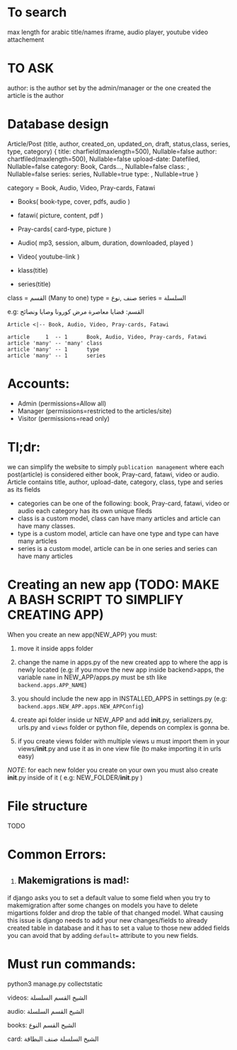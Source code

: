 # To search
max length for arabic title/names
iframe, audio player, youtube video attachement 

# TO ASK
author: is the author set by the admin/manager or the one created the article is the author

# Database design
Article/Post (title, author, created_on, updated_on, draft, status,class, series, type, category)
{
    title: charfield(maxlength=500), Nullable=false
    author: chartfiled(maxlength=500), Nullable=false
    upload-date: Datefiled, Nullable=false
    category: Book, Cards..., Nullable=false
    class:   , Nullable=false
    series: series, Nullable=true
    type:   , Nullable=true
}

category = Book, Audio, Video, Pray-cards, Fatawi

- Books( book-type, cover, pdfs, audio )
- fatawi( picture, content, pdf )
- Pray-cards( card-type, picture )
- Audio( mp3, session, album, duration, downloaded, played )
- Video( youtube-link )

- klass(title)
- series(title)

class = القسم (Many to one)
type = صنف ,نوع
series = السلسلة

e.g:
القسم:  قضايا معاصرة
مرض كورونا
وصايا ونصائح


```plantuml
Article <|-- Book, Audio, Video, Pray-cards, Fatawi

article     1  -- 1      Book, Audio, Video, Pray-cards, Fatawi
article 'many' -- 'many' class
article 'many' -- 1      type
article 'many' -- 1      series

```

# Accounts: 

- Admin (permissions=Allow all)
- Manager (permissions=restricted to the articles/site)
- Visitor (permissions=read only)


# Tl;dr:
we can simplify the website to simply `publication management` where each post(article) is considered either
book, Pray-card, fatawi, video or audio.
Article contains title, author, upload-date, category, class, type and series as its fields
* categories can be one of the following: book, Pray-card, fatawi, video or audio each category has 
its own unique fileds
* class is a custom model, class can have many articles and article can have many classes.
* type is a custom model, article can have one type and type can have many articles
* series is a custom model, article can be in one series and series can have many articles


# Creating an new app (TODO: MAKE A BASH SCRIPT TO SIMPLIFY CREATING APP)
When you create an new app(NEW_APP) you must:

1. move it inside apps folder

2. change the name in apps.py of the new created app to where the app is newly located
(e.g: if you move the new app inside backend>apps, the variable `name` in NEW_APP/apps.py must be sth like `backend.apps.APP_NAME`)

3. you should include the new app in INSTALLED_APPS in settings.py (e.g: `backend.apps.NEW_APP.apps.NEW_APPConfig`)

4. create api folder inside ur NEW_APP and add __init__.py, serializers.py, urls.py and `views` folder or python file, depends on complex is gonna be.

5. if you create views folder with multiple views u must import them in your views/__init__.py
and use it as in one view file (to make importing it in urls easy)

*NOTE*: for each new folder you create on your own you must also create __init__.py inside of it
( e.g: NEW_FOLDER/__init__.py )

# File structure
TODO

# Common Errors:

1. ## Makemigrations is mad!: 

if django asks you to set a default value to some field when you try to makemigration after some 
changes on models you have to delete migartions folder and drop the table of that changed model.
What causing this issue is django needs to add your new changes/fields to already created table in database and it has to set a value to those new added fields you can avoid that by adding `default=` attribute to you new fields.

# Must run commands:
python3 manage.py collectstatic

videos: 
الشيخ
القسم
السلسلة

audio:
الشيخ
القسم
السلسلة

books:
الشيخ
القسم
النوع

card:
الشيخ
السلسلة
صنف البطاقة